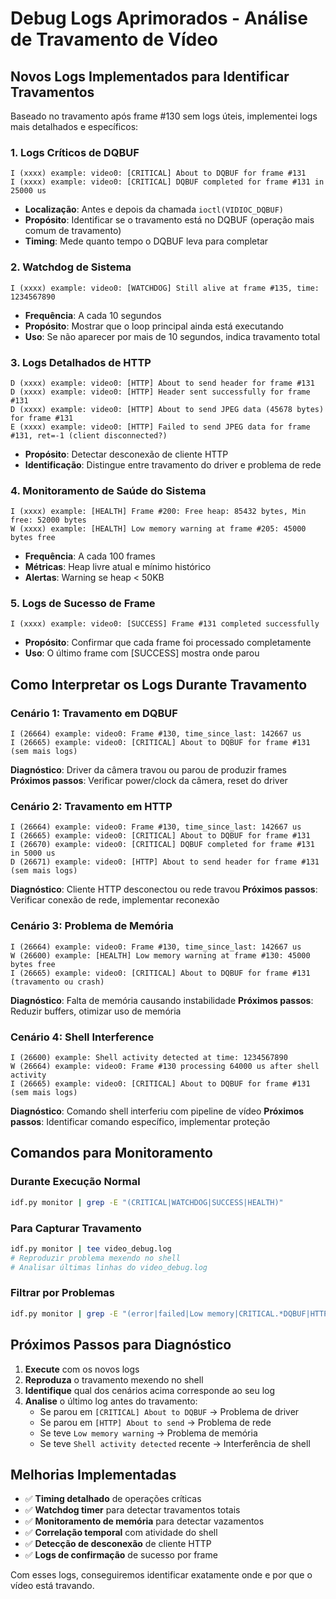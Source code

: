 # Debug Logs Aprimorados - Análise de Travamento de Vídeo

## Novos Logs Implementados para Identificar Travamentos

Baseado no travamento após frame #130 sem logs úteis, implementei logs mais detalhados e específicos:

### 1. **Logs Críticos de DQBUF**
```
I (xxxx) example: video0: [CRITICAL] About to DQBUF for frame #131
I (xxxx) example: video0: [CRITICAL] DQBUF completed for frame #131 in 25000 us
```
- **Localização**: Antes e depois da chamada `ioctl(VIDIOC_DQBUF)`
- **Propósito**: Identificar se o travamento está no DQBUF (operação mais comum de travamento)
- **Timing**: Mede quanto tempo o DQBUF leva para completar

### 2. **Watchdog de Sistema**
```
I (xxxx) example: video0: [WATCHDOG] Still alive at frame #135, time: 1234567890
```
- **Frequência**: A cada 10 segundos
- **Propósito**: Mostrar que o loop principal ainda está executando
- **Uso**: Se não aparecer por mais de 10 segundos, indica travamento total

### 3. **Logs Detalhados de HTTP**
```
D (xxxx) example: video0: [HTTP] About to send header for frame #131
D (xxxx) example: video0: [HTTP] Header sent successfully for frame #131
D (xxxx) example: video0: [HTTP] About to send JPEG data (45678 bytes) for frame #131
E (xxxx) example: video0: [HTTP] Failed to send JPEG data for frame #131, ret=-1 (client disconnected?)
```
- **Propósito**: Detectar desconexão de cliente HTTP
- **Identificação**: Distingue entre travamento do driver e problema de rede

### 4. **Monitoramento de Saúde do Sistema**
```
I (xxxx) example: [HEALTH] Frame #200: Free heap: 85432 bytes, Min free: 52000 bytes
W (xxxx) example: [HEALTH] Low memory warning at frame #205: 45000 bytes free
```
- **Frequência**: A cada 100 frames
- **Métricas**: Heap livre atual e mínimo histórico
- **Alertas**: Warning se heap < 50KB

### 5. **Logs de Sucesso de Frame**
```
I (xxxx) example: video0: [SUCCESS] Frame #131 completed successfully
```
- **Propósito**: Confirmar que cada frame foi processado completamente
- **Uso**: O último frame com [SUCCESS] mostra onde parou

## Como Interpretar os Logs Durante Travamento

### **Cenário 1: Travamento em DQBUF**
```
I (26664) example: video0: Frame #130, time_since_last: 142667 us
I (26665) example: video0: [CRITICAL] About to DQBUF for frame #131
(sem mais logs)
```
**Diagnóstico**: Driver da câmera travou ou parou de produzir frames
**Próximos passos**: Verificar power/clock da câmera, reset do driver

### **Cenário 2: Travamento em HTTP**
```
I (26664) example: video0: Frame #130, time_since_last: 142667 us
I (26665) example: video0: [CRITICAL] About to DQBUF for frame #131
I (26670) example: video0: [CRITICAL] DQBUF completed for frame #131 in 5000 us
D (26671) example: video0: [HTTP] About to send header for frame #131
(sem mais logs)
```
**Diagnóstico**: Cliente HTTP desconectou ou rede travou
**Próximos passos**: Verificar conexão de rede, implementar reconexão

### **Cenário 3: Problema de Memória**
```
I (26664) example: video0: Frame #130, time_since_last: 142667 us
W (26600) example: [HEALTH] Low memory warning at frame #130: 45000 bytes free
I (26665) example: video0: [CRITICAL] About to DQBUF for frame #131
(travamento ou crash)
```
**Diagnóstico**: Falta de memória causando instabilidade
**Próximos passos**: Reduzir buffers, otimizar uso de memória

### **Cenário 4: Shell Interference**
```
I (26600) example: Shell activity detected at time: 1234567890
W (26664) example: video0: Frame #130 processing 64000 us after shell activity
I (26665) example: video0: [CRITICAL] About to DQBUF for frame #131
(sem mais logs)
```
**Diagnóstico**: Comando shell interferiu com pipeline de vídeo
**Próximos passos**: Identificar comando específico, implementar proteção

## Comandos para Monitoramento

### **Durante Execução Normal**
```bash
idf.py monitor | grep -E "(CRITICAL|WATCHDOG|SUCCESS|HEALTH)"
```

### **Para Capturar Travamento**
```bash
idf.py monitor | tee video_debug.log
# Reproduzir problema mexendo no shell
# Analisar últimas linhas do video_debug.log
```

### **Filtrar por Problemas**
```bash
idf.py monitor | grep -E "(error|failed|Low memory|CRITICAL.*DQBUF|HTTP.*Failed)"
```

## Próximos Passos para Diagnóstico

1. **Execute** com os novos logs
2. **Reproduza** o travamento mexendo no shell
3. **Identifique** qual dos cenários acima corresponde ao seu log
4. **Analise** o último log antes do travamento:
   - Se parou em `[CRITICAL] About to DQBUF` → Problema de driver
   - Se parou em `[HTTP] About to send` → Problema de rede
   - Se teve `Low memory warning` → Problema de memória
   - Se teve `Shell activity detected` recente → Interferência de shell

## Melhorias Implementadas

- ✅ **Timing detalhado** de operações críticas
- ✅ **Watchdog timer** para detectar travamentos totais
- ✅ **Monitoramento de memória** para detectar vazamentos
- ✅ **Correlação temporal** com atividade do shell
- ✅ **Detecção de desconexão** de cliente HTTP
- ✅ **Logs de confirmação** de sucesso por frame

Com esses logs, conseguiremos identificar exatamente onde e por que o vídeo está travando.
